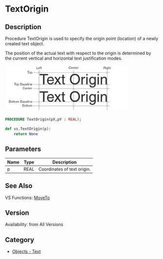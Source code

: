 # TextOrigin

## Description
Procedure TextOrigin is used to specify the origin point (location) of a newly created text object.

The position of the actual text with respect to the origin is determined by the current vertical and horizontal text justification modes.

![Text Locus](files/Textlocus.gif)

```pascal
PROCEDURE TextOrigin(pX,pY : REAL);
```

```python
def vs.TextOrigin(p):
    return None
```

## Parameters
|Name|Type|Description|
|---|---|---|
|p|REAL|Coordinates of text origin.|

## See Also
VS Functions:
[MoveTo](MoveTo.md)

## Version
Availability: from All Versions

## Category
* [Objects - Text](../Categories/Objects%20-%20Text.md)
